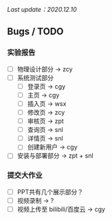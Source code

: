 *Last update：2020.12.10*

## Bugs / TODO

### 实验报告
- [ ] 物理设计部分 -> zcy
- [ ] 系统测试部分
   - [ ] 登录页 -> cgy
   - [ ] 主页 -> cgy
   - [ ] 插入页 -> wsx
   - [ ] 修改页 -> zcy
   - [ ] 审核页 -> zpt
   - [ ] 查询页 -> snl
   - [ ] 详情页 -> snl
   - [ ] 创建新用户 -> cgy
- [ ] 安装与部署部分 -> zpt + snl

### 提交大作业
- [ ] PPT共有几个展示部分？
- [ ] 视频录制 -> ?
- [ ] 视频上传至 bilibili/百度云 -> cgy